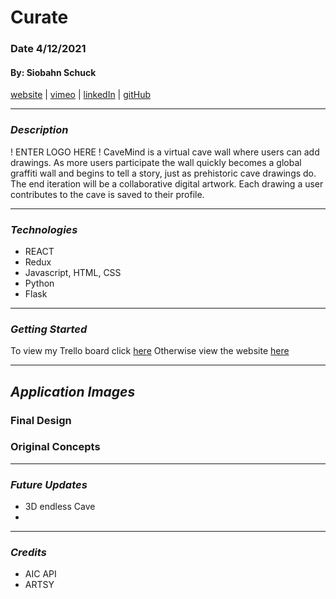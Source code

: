 # Curate

### Date 4/12/2021

#### By: Siobahn Schuck

[website](https://www.siobahnschuck.com) |
[vimeo](https://www.vimeo.com/siobahnschuck)
| [linkedIn](https://www.linkedin.com/in/siobahnschuck/) |
[gitHub](https://github.com/siobahnschuck)

---

### **_Description_**

! ENTER LOGO HERE !
CaveMind is a virtual cave wall where users can add drawings. As more users participate the wall quickly becomes a global graffiti wall and begins to tell a story, just as prehistoric cave drawings do. The end iteration will be a collaborative digital artwork. Each drawing a user contributes to the cave is saved to their profile. 

---

### **_Technologies_**

- REACT 
- Redux
- Javascript, HTML, CSS
- Python
- Flask

---
### **_Getting Started_**

To view my Trello board click [here](https://trello.com/b/MXSFGhnY/capstone-cavemind-curate)
Otherwise view the website [here]()


---

## **_Application Images_**

### Final Design


### Original Concepts


---

### **_Future Updates_**

- 3D endless Cave
- 

---

### **_Credits_**

- AIC API
- ARTSY